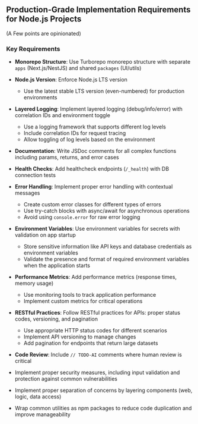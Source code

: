 ## Production-Grade Implementation Requirements for Node.js Projects
(A Few points are opinionated)

### Key Requirements

- **Monorepo Structure**: Use Turborepo monorepo structure with separate `apps` (Next.js/NestJS) and shared `packages` (UI/utils)
- **Node.js Version**: Enforce Node.js LTS version
  - Use the latest stable LTS version (even-numbered) for production environments

- **Layered Logging**: Implement layered logging (debug/info/error) with correlation IDs and environment toggle
  - Use a logging framework that supports different log levels
  - Include correlation IDs for request tracing
  - Allow toggling of log levels based on the environment

- **Documentation**: Write JSDoc comments for all complex functions including params, returns, and error cases

- **Health Checks**: Add healthcheck endpoints (`/_health`) with DB connection tests

- **Error Handling**: Implement proper error handling with contextual messages
  - Create custom error classes for different types of errors
  - Use try-catch blocks with async/await for asynchronous operations
  - Avoid using `console.error` for raw error logging

- **Environment Variables**: Use environment variables for secrets with validation on app startup
  - Store sensitive information like API keys and database credentials as environment variables
  - Validate the presence and format of required environment variables when the application starts

- **Performance Metrics**: Add performance metrics (response times, memory usage)
  - Use monitoring tools to track application performance
  - Implement custom metrics for critical operations

- **RESTful Practices**: Follow RESTful practices for APIs: proper status codes, versioning, and pagination
  - Use appropriate HTTP status codes for different scenarios
  - Implement API versioning to manage changes
  - Add pagination for endpoints that return large datasets

- **Code Review**: Include `// TODO-AI` comments where human review is critical

- Implement proper security measures, including input validation and protection against common vulnerabilities
- Implement proper separation of concerns by layering components (web, logic, data access)
- Wrap common utilities as npm packages to reduce code duplication and improve manageability

